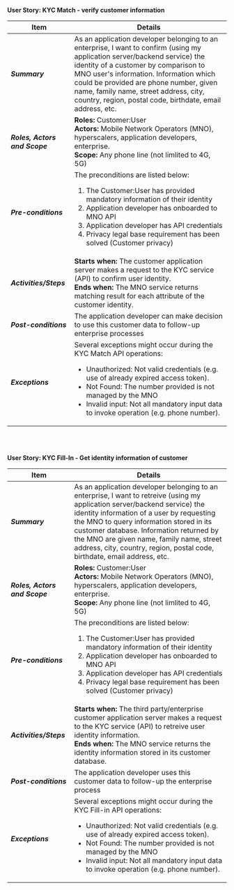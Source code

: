 **User Story: KYC Match - verify customer information**
<br>

| **Item** | **Details** |
| ---- | ------- |
| ***Summary*** | As an application developer belonging to an enterprise, I want to confirm (using my application server/backend service) the identity of a customer by comparison to MNO user's information. Information which could be provided are phone number, given name, family name, street address, city, country, region, postal code, birthdate, email address, etc.  |
| ***Roles, Actors and Scope*** | **Roles:** Customer:User<br> **Actors:** Mobile Network Operators (MNO), hyperscalers, application developers, enterprise. <br> **Scope:** Any phone line (not limlited to 4G, 5G) |
| ***Pre-conditions*** |The preconditions are listed below:<br><ol><li>The Customer:User has provided mandatory information of their identity</li><li>Application developer has onboarded to MNO API</li><li>Application developer has API credentials</li><li>Privacy legal base requirement has been solved (Customer privacy) </li></ol>|
| ***Activities/Steps*** | **Starts when:** The customer application server makes a request to the KYC service (API) to confirm user identity.<br>**Ends when:** The MNO service returns matching result for each attribute of the customer identity.<br> |
| ***Post-conditions*** | The application developer can make decision to use this customer data to follow-up enterprise processes|
| ***Exceptions*** | Several exceptions might occur during the KYC Match API operations:<br><ul><li>Unauthorized: Not valid credentials (e.g. use of already expired access token).</li><li>Not Found: The number provided is not managed by the MNO</li><li>Invalid input: Not all mandatory  input data to invoke operation (e.g. phone number).</li></ul>|

<br><br>

**User Story: KYC Fill-In - Get identity information of customer**
<br>

| **Item** | **Details** |
| ---- | ------- |
| ***Summary*** | As an application developer belonging to an enterprise, I want to retreive (using my application server/backend service) the identity information of a user by requesting the MNO to query information stored in its customer database. Information returned by the MNO are given name, family name, street address, city, country, region, postal code, birthdate, email address, etc.   |
| ***Roles, Actors and Scope*** | **Roles:** Customer:User<br> **Actors:** Mobile Network Operators (MNO), hyperscalers, application developers, enterprise. <br> **Scope:** Any phone line (not limlited to 4G, 5G) |
| ***Pre-conditions*** |The preconditions are listed below:<br><ol><li>The Customer:User has provided mandatory information of their identity</li><li>Application developer has onboarded to MNO API</li><li>Application developer has API credentials</li><li>Privacy legal base requirement has been solved (Customer privacy) </li></ol>|
| ***Activities/Steps*** | **Starts when:** The third party/enterprise customer application server makes a request to the KYC service (API) to retreive user identity information.<br>**Ends when:** The MNO service returns the identity information stored in its customer database.<br> |
| ***Post-conditions*** | The application developer uses this customer data to follow-up the enterprise process |
| ***Exceptions*** | Several exceptions might occur during the KYC Fill-in API operations:<br><ul><li>Unauthorized: Not valid credentials (e.g. use of already expired access token).</li><li>Not Found: The number provided is not managed by the MNO</li><li>Invalid input: Not all mandatory  input data to invoke operation (e.g. phone number).</li></ul>|


